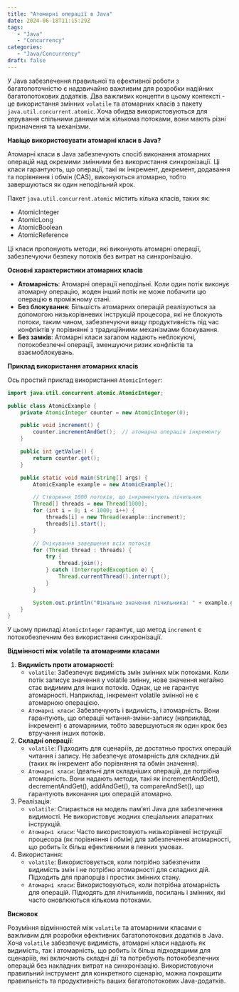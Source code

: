```yaml
---
title: "Атомарні операції в Java"
date: 2024-06-18T11:15:29Z
tags:
   - "Java"
   - "Concurrency"
categories:
   - "Java/Concurrency"
draft: false
---
```


У Java забезпечення правильної та ефективної роботи з багатопоточністю є надзвичайно важливим для розробки надійних 
багатопотокових додатків. Два важливих концепти в цьому контексті - це використання змінних `volatile` та атомарних 
класів з пакету `java.util.concurrent.atomic`. 
Хоча обидва використовуються для керування спільними даними між кількома потоками, 
вони мають різні призначення та механізми.

**Навіщо використовувати атомарні класи в Java?**

Атомарні класи в Java забезпечують спосіб виконання атомарних операцій над окремими змінними без використання синхронізації. 
Ці класи гарантують, що операції, такі як інкремент, декремент, додавання та порівняння і обмін (CAS), 
виконуються атомарно, тобто завершуються як один неподільний крок.

Пакет `java.util.concurrent.atomic` містить кілька класів, таких як:

- AtomicInteger
- AtomicLong
- AtomicBoolean
- AtomicReference

Ці класи пропонують методи, які виконують атомарні операції, забезпечуючи безпеку потоків без витрат на синхронізацію.

**Основні характеристики атомарних класів**

- **Атомарність**: Атомарні операції неподільні. Коли один потік виконує атомарну операцію, жоден інший потік 
не може побачити цю операцію в проміжному стані.
- **Без блокування**: Більшість атомарних операцій реалізуються за допомогою низькорівневих інструкцій процесора, 
які не блокують потоки, таким чином, забезпечуючи вищу продуктивність під час конфліктів у порівнянні з традиційними 
механізмами блокування.
- **Без замків**: Атомарні класи загалом надають неблокуючі, потокобезпечні операції, 
зменшуючи ризик конфліктів та взаємоблокувань.

**Приклад використання атомарних класів**

Ось простий приклад використання `AtomicInteger`: 

```java
import java.util.concurrent.atomic.AtomicInteger;

public class AtomicExample {
    private AtomicInteger counter = new AtomicInteger(0);

    public void increment() {
        counter.incrementAndGet();  // атомарна операція інкременту
    }

    public int getValue() {
        return counter.get();
    }

    public static void main(String[] args) {
        AtomicExample example = new AtomicExample();

        // Створення 1000 потоків, що інкрементують лічильник
        Thread[] threads = new Thread[1000];
        for (int i = 0; i < 1000; i++) {
            threads[i] = new Thread(example::increment);
            threads[i].start();
        }

        // Очікування завершення всіх потоків
        for (Thread thread : threads) {
            try {
                thread.join();
            } catch (InterruptedException e) {
                Thread.currentThread().interrupt();
            }
        }

        System.out.println("Фінальне значення лічильника: " + example.getValue());
    }
}
```

У цьому прикладі `AtomicInteger` гарантує, що метод `increment` є потокобезпечним без використання синхронізації.

**Відмінності між volatile та атомарними класами**

1. **Видимість проти атомарності**:
    - `volatile`: Забезпечує видимість змін змінних між потоками. Коли потік записує значення у volatile змінну, нове значення негайно стає видимим для інших потоків. Однак, це не гарантує атомарності. Наприклад, інкремент volatile змінної не є атомарною операцією.  
    - `Атомарні класи`: Забезпечують і видимість, і атомарність. Вони гарантують, що операції читання-зміни-запису (наприклад, інкремент) є атомарними, тобто завершуються як один крок без втручання інших потоків.
2. **Складні операції**:
    - `volatile`: Підходить для сценаріїв, де достатньо простих операцій читання і запису. Не забезпечує атомарність для складних дій (таких як інкремент або порівняння та обмін значення).
    - `Атомарні класи`: Ідеальні для складніших операцій, де потрібна атомарність. Вони надають методи, такі як incrementAndGet(), decrementAndGet(), addAndGet(), та compareAndSet(), що гарантують виконання цих операцій атомарно.
3. Реалізація:
    - `volatile`: Спирається на модель пам’яті Java для забезпечення видимості. Не використовує жодних спеціальних апаратних інструкцій.
    - `Атомарні класи`: Часто використовують низькорівневі інструкції процесора (як порівняння і обмін) для забезпечення атомарності, що робить їх більш ефективними в певних умовах.
4. Використання:
    - `volatile`: Використовується, коли потрібно забезпечити видимість змін і не потрібно атомарності для складних дій. Підходить для прапорців і простих змінних стану.
    - `Атомарні класи`: Використовуються, коли потрібна атомарність для операцій. Підходять для лічильників, посилань і змінних, які часто оновлюються кількома потоками.

**Висновок**

Розуміння відмінностей між `volatile` та атомарними класами є важливим для розробки ефективних багатопотокових додатків в Java. 
Хоча `volatile` забезпечує видимість, атомарні класи надають як видимість, так і атомарність, що робить їх більш підходящими 
для сценаріїв, які включають складні дії та потребують потокобезпечних операцій без накладних витрат на синхронізацію. 
Використовуючи правильний інструмент для конкретного сценарію, можна покращити правильність та продуктивність ваших 
багатопотокових Java-додатків.